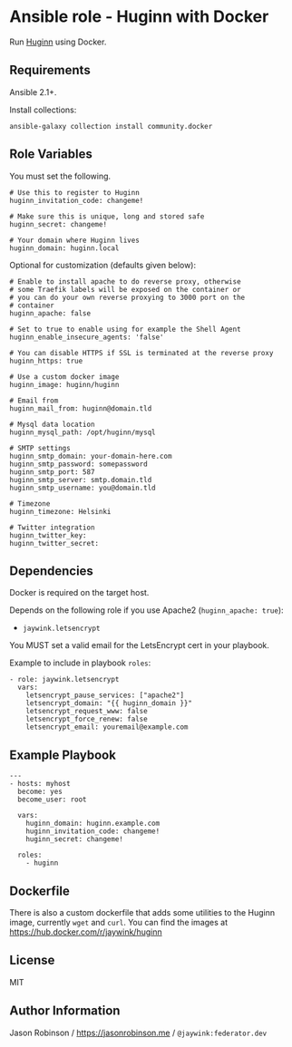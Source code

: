 Ansible role - Huginn with Docker
================================

Run [Huginn](https://github.com/huginn/huginn) using Docker.

Requirements
------------

Ansible 2.1+.

Install collections:

`ansible-galaxy collection install community.docker`

Role Variables
--------------

You must set the following.

    # Use this to register to Huginn
    huginn_invitation_code: changeme!

    # Make sure this is unique, long and stored safe
    huginn_secret: changeme!

    # Your domain where Huginn lives
    huginn_domain: huginn.local

Optional for customization (defaults given below):

    # Enable to install apache to do reverse proxy, otherwise
    # some Traefik labels will be exposed on the container or
    # you can do your own reverse proxying to 3000 port on the
    # container
    huginn_apache: false
    
    # Set to true to enable using for example the Shell Agent
    huginn_enable_insecure_agents: 'false'

    # You can disable HTTPS if SSL is terminated at the reverse proxy
    huginn_https: true
    
    # Use a custom docker image
    huginn_image: huginn/huginn

    # Email from
    huginn_mail_from: huginn@domain.tld

    # Mysql data location
    huginn_mysql_path: /opt/huginn/mysql

    # SMTP settings
    huginn_smtp_domain: your-domain-here.com
    huginn_smtp_password: somepassword
    huginn_smtp_port: 587
    huginn_smtp_server: smtp.domain.tld
    huginn_smtp_username: you@domain.tld

    # Timezone
    huginn_timezone: Helsinki

    # Twitter integration
    huginn_twitter_key:
    huginn_twitter_secret:

Dependencies
------------

Docker is required on the target host.

Depends on the following role if you use Apache2 (`huginn_apache: true`):

* `jaywink.letsencrypt`

You MUST set a valid email for the LetsEncrypt cert in your playbook.

Example to include in playbook `roles`:

    - role: jaywink.letsencrypt
      vars:
        letsencrypt_pause_services: ["apache2"]
        letsencrypt_domain: "{{ huginn_domain }}"
        letsencrypt_request_www: false
        letsencrypt_force_renew: false
        letsencrypt_email: youremail@example.com

Example Playbook
----------------

    ---
    - hosts: myhost
      become: yes
      become_user: root

      vars:
        huginn_domain: huginn.example.com
        huginn_invitation_code: changeme!
        huginn_secret: changeme!

      roles:
        - huginn
        
Dockerfile
----------

There is also a custom dockerfile that adds some utilities to the Huginn
image, currently `wget` and `curl`. You can find the images at
https://hub.docker.com/r/jaywink/huginn

License
-------

MIT

Author Information
------------------

Jason Robinson / https://jasonrobinson.me / `@jaywink:federator.dev`
